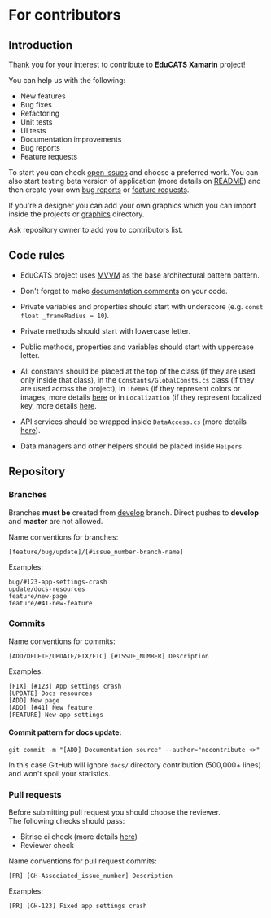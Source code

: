 # For contributors

## Introduction

Thank you for your interest to contribute to **EduCATS Xamarin** project!

You can help us with the following:
- New features
- Bug fixes
- Refactoring
- Unit tests
- UI tests
- Documentation improvements
- Bug reports
- Feature requests

To start you can check [open issues](https://github.com/IlyaLehchylin/educats-xamarin/issues) and 
choose a preferred work. You can also start testing beta version of application 
(more details on [README](../README.md)) and then create your own 
[bug reports](https://github.com/IlyaLehchylin/educats-xamarin/issues/new?assignees=&labels=&template=bug-report.md&title=) 
or [feature requests](https://github.com/IlyaLehchylin/educats-xamarin/issues/new?assignees=&labels=&template=feature_request.md&title=).

If you're a designer you can add your own graphics which you can import inside the projects 
or [graphics](../graphics) directory.

Ask repository owner to add you to contributors list.

## Code rules

- EduCATS project uses [MVVM](https://wikipedia.org/wiki/Model–view–viewmodel) as the base architectural pattern pattern.

- Don't forget to make [documentation comments](https://docs.microsoft.com/dotnet/csharp/language-reference/language-specification/documentation-comments) on your code.

- Private variables and properties should start with underscore (e.g. `const float _frameRadius = 10`).

- Private methods should start with lowercase letter.

- Public methods, properties and variables should start with uppercase letter.

- All constants should be placed at the top of the class (if they are used only inside that class), 
in the `Constants/GlobalConsts.cs` class (if they are used across the project), 
in `Themes` (if they represent colors or images, more details [here](../pages/articles/resources.md#themes) 
or in `Localization` (if they represent localized key, more details [here](../pages/articles/resources.md#localization).

- API services should be wrapped inside `DataAccess.cs` (more details [here](../pages/articles/services.md)).

- Data managers and other helpers should be placed inside `Helpers`.

## Repository

### Branches

Branches **must be** created from [develop](https://github.com/IlyaLehchylin/educats-xamarin/tree/develop) branch. 
Direct pushes to **develop** and **master** are not allowed.

Name conventions for branches:

```
[feature/bug/update]/[#issue_number-branch-name]
```

Examples:

```
bug/#123-app-settings-crash
update/docs-resources
feature/new-page
feature/#41-new-feature
```

### Commits

Name conventions for commits:

```
[ADD/DELETE/UPDATE/FIX/ETC] [#ISSUE_NUMBER] Description
```

Examples:

```
[FIX] [#123] App settings crash
[UPDATE] Docs resources
[ADD] New page
[ADD] [#41] New feature
[FEATURE] New app settings
```

#### Commit pattern for docs update:

`git commit -m "[ADD] Documentation source" --author="nocontribute <>"`

In this case GitHub will ignore `docs/` directory contribution (500,000+ lines) and won't spoil your statistics.

### Pull requests

Before submitting pull request you should choose the reviewer.  
The following checks should pass:

- Bitrise ci check (more details [here](../pages/articles/continuous-integration.md))
- Reviewer check

Name conventions for pull request commits:

```
[PR] [GH-Associated_issue_number] Description
```

Examples:

```
[PR] [GH-123] Fixed app settings crash
```
